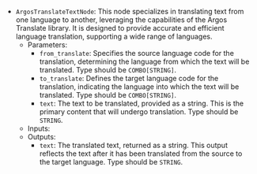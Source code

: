 - `ArgosTranslateTextNode`: This node specializes in translating text from one language to another, leveraging the capabilities of the Argos Translate library. It is designed to provide accurate and efficient language translation, supporting a wide range of languages.
    - Parameters:
        - `from_translate`: Specifies the source language code for the translation, determining the language from which the text will be translated. Type should be `COMBO[STRING]`.
        - `to_translate`: Defines the target language code for the translation, indicating the language into which the text will be translated. Type should be `COMBO[STRING]`.
        - `text`: The text to be translated, provided as a string. This is the primary content that will undergo translation. Type should be `STRING`.
    - Inputs:
    - Outputs:
        - `text`: The translated text, returned as a string. This output reflects the text after it has been translated from the source to the target language. Type should be `STRING`.
